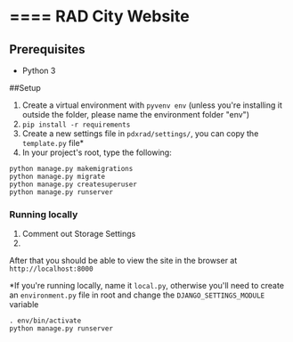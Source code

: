 ====
RAD City Website
====

## Prerequisites
- Python 3


##Setup

1. Create a virtual environment with `pyvenv env` (unless you're installing it outside the folder, please name the environment folder "env")
2. `pip install -r requirements`
3. Create a new settings file in `pdxrad/settings/`, you can copy the `template.py` file*
4. In your project's root, type the following:

```
python manage.py makemigrations
python manage.py migrate
python manage.py createsuperuser
python manage.py runserver
```

### Running locally

1. Comment out Storage Settings
2.

After that you should be able to view the site in the browser at `http://localhost:8000`

*If you're running locally, name it `local.py`, otherwise you'll need to create an `environment.py` file in root and change the `DJANGO_SETTINGS_MODULE` variable


```
. env/bin/activate
python manage.py runserver
```
